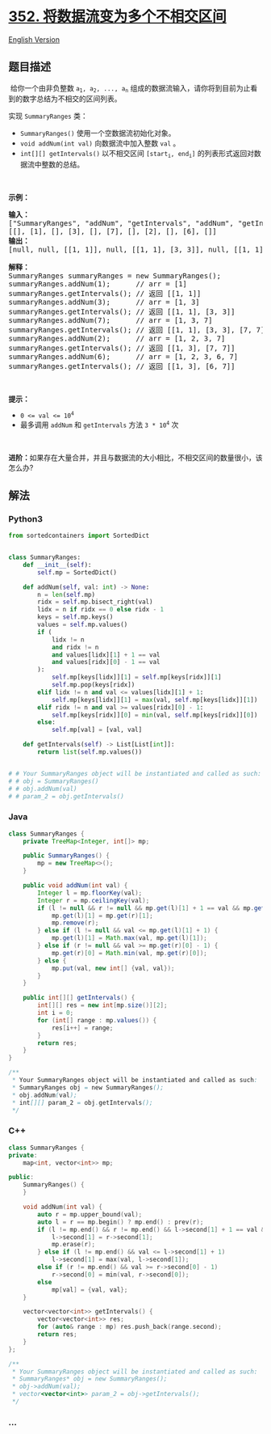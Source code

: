 # [352. 将数据流变为多个不相交区间](https://leetcode.cn/problems/data-stream-as-disjoint-intervals)

[English Version](/solution/0300-0399/0352.Data%20Stream%20as%20Disjoint%20Intervals/README_EN.md)

## 题目描述

<!-- 这里写题目描述 -->

<p>&nbsp;给你一个由非负整数&nbsp;<code>a<sub>1</sub>, a<sub>2</sub>, ..., a<sub>n</sub></code> 组成的数据流输入，请你将到目前为止看到的数字总结为不相交的区间列表。</p>

<p>实现 <code>SummaryRanges</code> 类：</p>

<div class="original__bRMd">
<div>
<ul>
	<li><code>SummaryRanges()</code> 使用一个空数据流初始化对象。</li>
	<li><code>void addNum(int val)</code> 向数据流中加入整数 <code>val</code> 。</li>
	<li><code>int[][] getIntervals()</code> 以不相交区间&nbsp;<code>[start<sub>i</sub>, end<sub>i</sub>]</code> 的列表形式返回对数据流中整数的总结。</li>
</ul>

<p>&nbsp;</p>

<p><strong>示例：</strong></p>

<pre>
<strong>输入：</strong>
["SummaryRanges", "addNum", "getIntervals", "addNum", "getIntervals", "addNum", "getIntervals", "addNum", "getIntervals", "addNum", "getIntervals"]
[[], [1], [], [3], [], [7], [], [2], [], [6], []]
<strong>输出：</strong>
[null, null, [[1, 1]], null, [[1, 1], [3, 3]], null, [[1, 1], [3, 3], [7, 7]], null, [[1, 3], [7, 7]], null, [[1, 3], [6, 7]]]

<strong>解释：</strong>
SummaryRanges summaryRanges = new SummaryRanges();
summaryRanges.addNum(1);      // arr = [1]
summaryRanges.getIntervals(); // 返回 [[1, 1]]
summaryRanges.addNum(3);      // arr = [1, 3]
summaryRanges.getIntervals(); // 返回 [[1, 1], [3, 3]]
summaryRanges.addNum(7);      // arr = [1, 3, 7]
summaryRanges.getIntervals(); // 返回 [[1, 1], [3, 3], [7, 7]]
summaryRanges.addNum(2);      // arr = [1, 2, 3, 7]
summaryRanges.getIntervals(); // 返回 [[1, 3], [7, 7]]
summaryRanges.addNum(6);      // arr = [1, 2, 3, 6, 7]
summaryRanges.getIntervals(); // 返回 [[1, 3], [6, 7]]
</pre>

<p>&nbsp;</p>

<p><strong>提示：</strong></p>

<ul>
	<li><code>0 &lt;= val &lt;= 10<sup>4</sup></code></li>
	<li>最多调用&nbsp;<code>addNum</code> 和 <code>getIntervals</code> 方法 <code>3 * 10<sup>4</sup></code> 次</li>
</ul>
</div>
</div>

<p>&nbsp;</p>

<p><strong>进阶：</strong>如果存在大量合并，并且与数据流的大小相比，不相交区间的数量很小，该怎么办?</p>

## 解法

<!-- 这里可写通用的实现逻辑 -->

<!-- tabs:start -->

### **Python3**

<!-- 这里可写当前语言的特殊实现逻辑 -->

```python
from sortedcontainers import SortedDict


class SummaryRanges:
    def __init__(self):
        self.mp = SortedDict()

    def addNum(self, val: int) -> None:
        n = len(self.mp)
        ridx = self.mp.bisect_right(val)
        lidx = n if ridx == 0 else ridx - 1
        keys = self.mp.keys()
        values = self.mp.values()
        if (
            lidx != n
            and ridx != n
            and values[lidx][1] + 1 == val
            and values[ridx][0] - 1 == val
        ):
            self.mp[keys[lidx]][1] = self.mp[keys[ridx]][1]
            self.mp.pop(keys[ridx])
        elif lidx != n and val <= values[lidx][1] + 1:
            self.mp[keys[lidx]][1] = max(val, self.mp[keys[lidx]][1])
        elif ridx != n and val >= values[ridx][0] - 1:
            self.mp[keys[ridx]][0] = min(val, self.mp[keys[ridx]][0])
        else:
            self.mp[val] = [val, val]

    def getIntervals(self) -> List[List[int]]:
        return list(self.mp.values())


# # Your SummaryRanges object will be instantiated and called as such:
# # obj = SummaryRanges()
# # obj.addNum(val)
# # param_2 = obj.getIntervals()
```

### **Java**

<!-- 这里可写当前语言的特殊实现逻辑 -->

```java
class SummaryRanges {
    private TreeMap<Integer, int[]> mp;

    public SummaryRanges() {
        mp = new TreeMap<>();
    }

    public void addNum(int val) {
        Integer l = mp.floorKey(val);
        Integer r = mp.ceilingKey(val);
        if (l != null && r != null && mp.get(l)[1] + 1 == val && mp.get(r)[0] - 1 == val) {
            mp.get(l)[1] = mp.get(r)[1];
            mp.remove(r);
        } else if (l != null && val <= mp.get(l)[1] + 1) {
            mp.get(l)[1] = Math.max(val, mp.get(l)[1]);
        } else if (r != null && val >= mp.get(r)[0] - 1) {
            mp.get(r)[0] = Math.min(val, mp.get(r)[0]);
        } else {
            mp.put(val, new int[] {val, val});
        }
    }

    public int[][] getIntervals() {
        int[][] res = new int[mp.size()][2];
        int i = 0;
        for (int[] range : mp.values()) {
            res[i++] = range;
        }
        return res;
    }
}

/**
 * Your SummaryRanges object will be instantiated and called as such:
 * SummaryRanges obj = new SummaryRanges();
 * obj.addNum(val);
 * int[][] param_2 = obj.getIntervals();
 */
```

### **C++**

```cpp
class SummaryRanges {
private:
    map<int, vector<int>> mp;

public:
    SummaryRanges() {
    }

    void addNum(int val) {
        auto r = mp.upper_bound(val);
        auto l = r == mp.begin() ? mp.end() : prev(r);
        if (l != mp.end() && r != mp.end() && l->second[1] + 1 == val && r->second[0] - 1 == val) {
            l->second[1] = r->second[1];
            mp.erase(r);
        } else if (l != mp.end() && val <= l->second[1] + 1)
            l->second[1] = max(val, l->second[1]);
        else if (r != mp.end() && val >= r->second[0] - 1)
            r->second[0] = min(val, r->second[0]);
        else
            mp[val] = {val, val};
    }

    vector<vector<int>> getIntervals() {
        vector<vector<int>> res;
        for (auto& range : mp) res.push_back(range.second);
        return res;
    }
};

/**
 * Your SummaryRanges object will be instantiated and called as such:
 * SummaryRanges* obj = new SummaryRanges();
 * obj->addNum(val);
 * vector<vector<int>> param_2 = obj->getIntervals();
 */
```

### **...**

```

```

<!-- tabs:end -->
